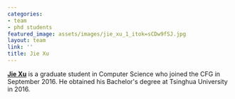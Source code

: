 ```yaml
---
categories:
- team
- phd students
featured_image: assets/images/jie_xu_1_itok=sCDw9fSJ.jpg
layout: team
link: ''
title: Jie Xu
---
```


[**Jie Xu**](http://people.csail.mit.edu/jiex/) is a graduate student in Computer Science who joined the CFG in September 2016. He obtained his Bachelor's degree at Tsinghua University in 2016.